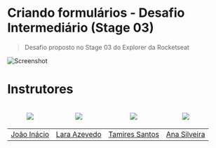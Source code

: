 # Criando formulários - Desafio Intermediário (Stage 03)

> Desafio proposto no Stage 03 do Explorer da Rocketseat

![Screenshot](./.github/preview.jpg)

# Instrutores

<table>
   <thead>
      <tr>
         <td valign="bottom">
            <p align="center">
               <a href="https://github.com/birobirobiro">
               <img src="https://github.com/birobirobiro.png?size=100" align="center" />
               </a>
            </p>
         </td>
         <td valign="bottom">
            <p align="center">
               <a href="https://github.com/larazevedo">
               <img src="https://github.com/larazevedo.png?size=100" align="center" />
               </a>
            </p>
         </td>
				 <td valign="bottom">
            <p align="center">
               <a href="https://github.com/tfstam">
               <img src="https://github.com/tfstam.png?size=100" align="center" />
               </a>
            </p>
         </td>
				 <td valign="bottom">
            <p align="center">
               <a href="https://github.com/anasilveira9787">
               <img src="https://github.com/anasilveira9787.png?size=100" align="center" />
               </a>
            </p>
         </td>
      </tr>
   </thead>
   <tbody>
      <tr>
         <td><a href="https://github.com/birobirobiro">João Inácio</a></td>
         <td><a href="https://github.com/larazevedo">Lara Azevedo</a></td>
         <td><a href="https://github.com/tfstam">Tamires Santos</a></td>
         <td><a href="https://github.com/anasilveira9787">Ana Silveira</a></td>
      </tr>
   </tbody>
</table>
